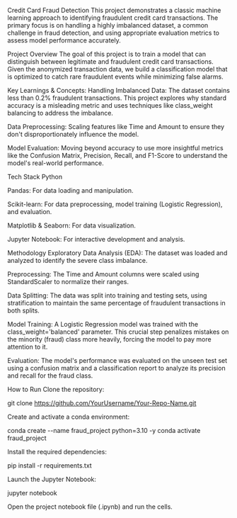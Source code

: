 Credit Card Fraud Detection
This project demonstrates a classic machine learning approach to identifying fraudulent credit card transactions. The primary focus is on handling a highly imbalanced dataset, a common challenge in fraud detection, and using appropriate evaluation metrics to assess model performance accurately.

Project Overview
The goal of this project is to train a model that can distinguish between legitimate and fraudulent credit card transactions. Given the anonymized transaction data, we build a classification model that is optimized to catch rare fraudulent events while minimizing false alarms.

Key Learnings & Concepts:
Handling Imbalanced Data: The dataset contains less than 0.2% fraudulent transactions. This project explores why standard accuracy is a misleading metric and uses techniques like class_weight balancing to address the imbalance.

Data Preprocessing: Scaling features like Time and Amount to ensure they don't disproportionately influence the model.

Model Evaluation: Moving beyond accuracy to use more insightful metrics like the Confusion Matrix, Precision, Recall, and F1-Score to understand the model's real-world performance.

Tech Stack
Python

Pandas: For data loading and manipulation.

Scikit-learn: For data preprocessing, model training (Logistic Regression), and evaluation.

Matplotlib & Seaborn: For data visualization.

Jupyter Notebook: For interactive development and analysis.

Methodology
Exploratory Data Analysis (EDA): The dataset was loaded and analyzed to identify the severe class imbalance.

Preprocessing: The Time and Amount columns were scaled using StandardScaler to normalize their ranges.

Data Splitting: The data was split into training and testing sets, using stratification to maintain the same percentage of fraudulent transactions in both splits.

Model Training: A Logistic Regression model was trained with the class_weight='balanced' parameter. This crucial step penalizes mistakes on the minority (fraud) class more heavily, forcing the model to pay more attention to it.

Evaluation: The model's performance was evaluated on the unseen test set using a confusion matrix and a classification report to analyze its precision and recall for the fraud class.

How to Run
Clone the repository:

git clone https://github.com/YourUsername/Your-Repo-Name.git

Create and activate a conda environment:

conda create --name fraud_project python=3.10 -y
conda activate fraud_project

Install the required dependencies:

pip install -r requirements.txt

Launch the Jupyter Notebook:

jupyter notebook

Open the project notebook file (.ipynb) and run the cells.